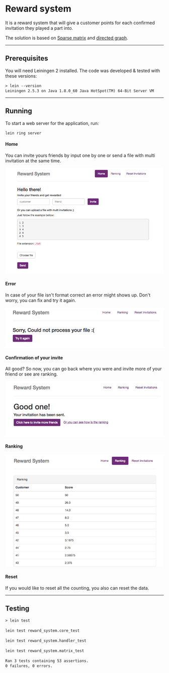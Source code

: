# Reward system
It is a reward system that will give a customer points for each confirmed invitation they played a part into.

The solution is based on [Sparse matrix](https://en.wikipedia.org/wiki/Sparse_matrix) and [directed graph](https://en.wikipedia.org/wiki/Directed_graph).
___

## Prerequisites

You will need Leiningen 2 installed. The code was developed & tested with these versions:

```
> lein --version
Leiningen 2.5.3 on Java 1.8.0_60 Java HotSpot(TM) 64-Bit Server VM
```
___
## Running

To start a web server for the application, run:
```
lein ring server
```

#### Home
You can invite yours friends by input one by one or send a file with multi invitation at the same time.

![](resources/private/home.png)

#### Error
In case of your file isn't format correct an error might shows up. Don't worry, you can fix and try it again.

![](resources/private/error.png)

#### Confirmation of your invite
All good? So now, you can go back where you were and invite more of your friend or see are ranking.

![](resources/private/invitation.png)

#### Ranking
![](resources/private/ranking.png)

#### Reset
If you would like to reset all the counting, you also can reset the data.

___
## Testing

```
> lein test

lein test reward_system.core_test

lein test reward_system.handler_test

lein test reward_system.matrix_test

Ran 3 tests containing 53 assertions.
0 failures, 0 errors.
```
